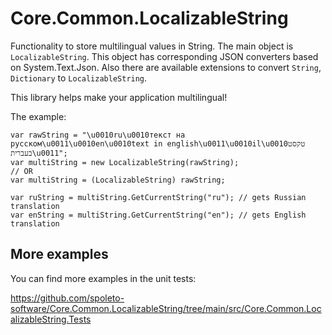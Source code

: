 # Core.Common.LocalizableString
Functionality to store multilingual values in String. 
The main object is `LocalizableString`.
This object has corresponding JSON converters based on System.Text.Json.
Also there are available extensions to convert ``String``, ``Dictionary`` to ``LocalizableString``.

This library helps make your application multilingual!

The example:
```
var rawString = "\u0010ru\u0010текст на русском\u0011\u0010en\u0010text in english\u0011\u0010il\u0010טקסט בעברית\u0011";
var multiString = new LocalizableString(rawString);
// OR
var multiString = (LocalizableString) rawString;

var ruString = multiString.GetCurrentString("ru"); // gets Russian translation
var enString = multiString.GetCurrentString("en"); // gets English translation
```

## More examples
You can find more examples in the unit tests:

https://github.com/spoleto-software/Core.Common.LocalizableString/tree/main/src/Core.Common.LocalizableString.Tests